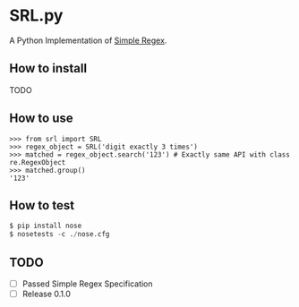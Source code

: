 SRL.py
======

A Python Implementation of [Simple Regex](https://simple-regex.com/).

## How to install

TODO

## How to use

    >>> from srl import SRL
    >>> regex_object = SRL('digit exactly 3 times')
    >>> matched = regex_object.search('123') # Exactly same API with class re.RegexObject
    >>> matched.group()
    '123'

## How to test

```python
$ pip install nose
$ nosetests -c ./nose.cfg
```

## TODO

- [ ] Passed Simple Regex Specification
- [ ] Release 0.1.0
